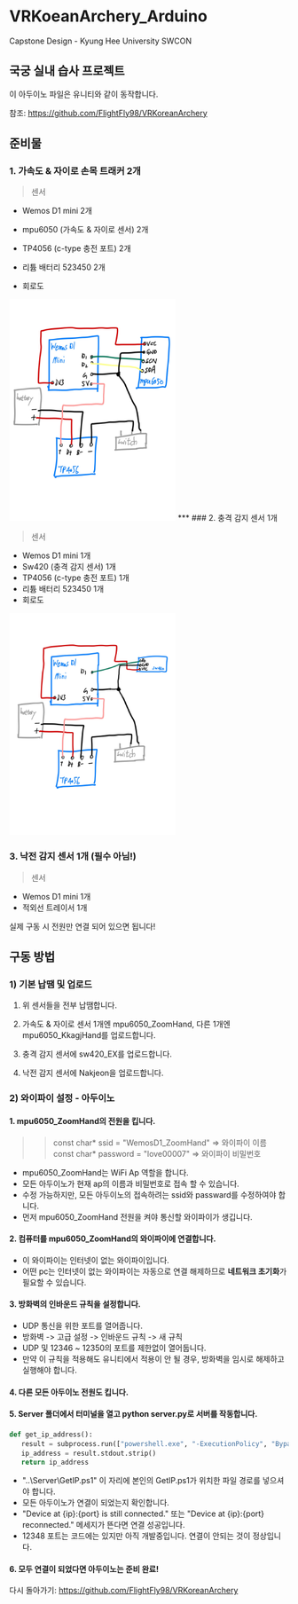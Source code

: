 # VRKoeanArchery_Arduino
Capstone Design - Kyung Hee University SWCON

## 국궁 실내 습사 프로젝트

이 아두이노 파일은 유니티와 같이 동작합니다.

참조: https://github.com/FlightFly98/VRKoreanArchery

## 준비물

### 1. 가속도 & 자이로 손목 트래커 2개

 > 센서
 - Wemos D1 mini 2개
 - mpu6050 (가속도 & 자이로 센서) 2개
 - TP4056 (c-type 충전 포트) 2개
 - 리튬 배터리 523450 2개

 - 회로도<br>
<img src="./Image/mpu6050.JPG" width = 300 height = 400>
***
### 2. 충격 감지 센서 1개

 >센서
 - Wemos D1 mini 1개
 - Sw420 (충격 감지 센서) 1개
 - TP4056 (c-type 충전 포트) 1개
 - 리튬 배터리 523450 1개 
 - 회로도 <br>
 <img src="./Image/sw420.JPG" width = 300 height = 400>

### 3. 낙전 감지 센서 1개 (필수 아님!)
 > 센서
 - Wemos D1 mini 1개
 - 적외선 트레이서 1개

실제 구동 시 전원만 연결 되어 있으면 됩니다!

## 구동 방법

### 1) 기본 납땜 및 업로드

1. 위 센서들을 전부 납땜합니다.

2. 가속도 & 자이로 센서 1개엔 mpu6050_ZoomHand, 다른 1개엔 mpu6050_KkagjHand를 업로드합니다.

3. 충격 감지 센서에 sw420_EX를 업로드합니다.

4. 낙전 감지 센서에 Nakjeon을 업로드합니다.

### 2) 와이파이 설정 - 아두이노

#### 1. mpu6050_ZoomHand의 전원을 킵니다. <br>
>> const char* ssid = "WemosD1_ZoomHand" => 와이파이 이름<br>
  const char* password = "love00007" => 와이파이 비밀번호<br>

- mpu6050_ZoomHand는 WiFi Ap 역할을 합니다.
- 모든 아두이노가 현재 ap의 이름과 비밀번호로 접속 할 수 있습니다.
- 수정 가능하지만, 모든 아두이노의 접속하려는 ssid와 passward를 수정하여야 합니다.
- 먼저 mpu6050_ZoomHand 전원을 켜야 통신할 와이파이가 생깁니다.

#### 2. 컴퓨터를 mpu6050_ZoomHand의 와이파이에 연결합니다.
- 이 와이파이는 인터넷이 없는 와이파이입니다.
- 어떤 pc는 인터넷이 없는 와이파이는 자동으로 연결 해제하므로 **네트워크 초기화**가 필요할 수 있습니다.

#### 3. 방화벽의 인바운드 규칙을 설정합니다.
- UDP 통신을 위한 포트를 열어줍니다.
- 방화벽 -> 고급 설정 -> 인바운드 규칙 -> 새 규칙
- UDP 및 12346 ~ 12350의 포트를 제한없이 열어둡니다.
- 만약 이 규칙을 적용해도 유니티에서 적용이 안 될 경우, 방화벽을 임시로 해제하고 실행해야 합니다.

#### 4. 다른 모든 아두이노 전원도 킵니다.

#### 5. Server 폴더에서 터미널을 열고 python server.py로 서버를 작동합니다.

 ```python
def get_ip_address():
    result = subprocess.run(["powershell.exe", "-ExecutionPolicy", "Bypass", "-File", "..\\Server\\GetIP.ps1"], capture_output=True, text=True)
    ip_address = result.stdout.strip()
    return ip_address
 ```
 - "..\\Server\\GetIP.ps1" 이 자리에 본인의 GetIP.ps1가 위치한 파일 경로를 넣으셔야 합니다.
 - 모든 아두이노가 연결이 되었는지 확인합니다.
 - "Device at {ip}:{port} is still connected." 또는 "Device at {ip}:{port} reconnected." 메세지가 뜬다면 연결 성공입니다.
 - 12348 포트는 코드에는 있지만 아직 개발중입니다. 연결이 안되는 것이 정상입니다.

#### 6. 모두 연결이 되었다면 아두이노는 준비 완료!
 다시 돌아가기: https://github.com/FlightFly98/VRKoreanArchery